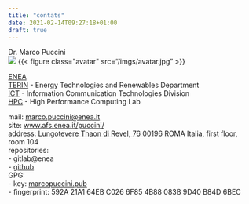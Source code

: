 ```yaml
---
title: "contats"
date: 2021-02-14T09:27:18+01:00
draft: true
---
```



Dr. Marco Puccini  
![](/imgs/avatar.jpg?raw=true)
{{< figure class="avatar" src=“/imgs/avatar.jpg” >}}  

[ENEA](https://www.enea.it)  
[TERIN](http://energia.enea.it/) - Energy Technologies and Renewables Department  
[ICT](https://ict.enea.it/) - Information Communication Technologies Division  
[HPC](https://ict.enea.it/laboratorio-infrastrutture-per-il-calcolo-scientifico-ict-hpc/) - High Performance Computing Lab  


mail: marco.puccini@enea.it  
site: www.afs.enea.it/puccini/  
address: [Lungotevere Thaon di Revel, 76 00196](https://maps.google.com/?q=Lungotevere%20Thaon%20di%20Revel%2C%2076%2000196%20ROMA%20Italia) ROMA Italia, first floor, room 104  
repositories:  
	- gitlab@enea  
	- [github](https://github.com/mpuccini?tab=repositories)  
GPG:  
	- key: [marcopuccini.pub](/docs/marcopuccini.pub)  
	- fingerprint: 592A 21A1 64EB C026 6F85 4B88 083B 9D40 B84D 6BEC
											
